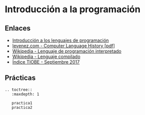 # Introducción a la programación

## Enlaces

* [Introducción a los lenguajes de programación](http://slides.com/josedomingomunoz/lenguajes#/)
* [levenez.com - Computer Language History [pdf]](https://www.levenez.com/lang/lang.pdf)
* [Wikipedia - Lenguaje de programación interpretado](http://es.wikipedia.org/wiki/Lenguaje_de_programaci%C3%B3n_interpretado)
* [Wikipedia - Lenguaje compilado](http://es.wikipedia.org/wiki/Lenguaje_compilado)
* [Índice TIOBE - Septiembre 2017](https://www.tiobe.com/tiobe-index/)

## Prácticas

```eval_rst
.. toctree::
   :maxdepth: 1

   practica1
   practica2
```